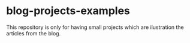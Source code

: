 # blog-projects-examples
This repository is only for having small projects which are ilustration the articles from the blog.

